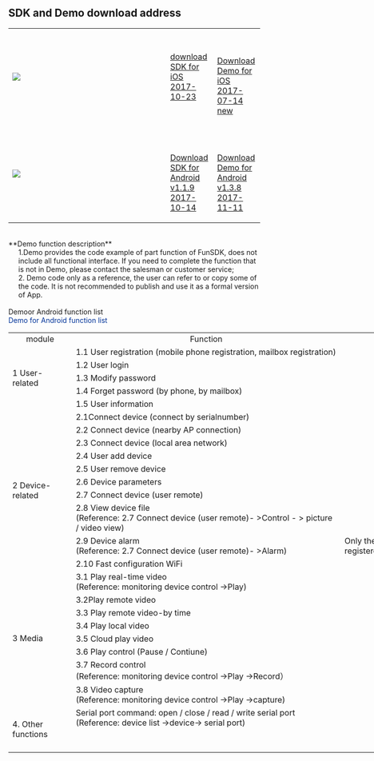## SDK and Demo download address

<table id="table1">
<tr><td style="width:300px;">

<img src="http://open.xmeye.net/upload/image/20160516/1463375682024076806.png">

</td><td>

<a href="http://xmopen.ks3-cn-beijing.ksyun.com/funsdk/ios/FunSDK.framework_iOS_ForCustom_V1.2.7_171023.zip">

download SDK for iOS 2017-10-23

</a>

</td><td>


<a href="http://xmopen.ks3-cn-beijing.ksyun.com/funsdk/ios/FunSDKDemo_iOS_New_V1.2.zip"><br/>

Download Demo for iOS 2017-07-14 new

</a>

</td></tr>

<tr><td>

<img src="http://open.xmeye.net/upload/image/20160516/1463375687266037320.png"><br/>

</td><td>

<a href="http://xmopen.ks3-cn-beijing.ksyun.com/funsdk/android/FunSDKLibs_ReleaseV1.1.9_20171014.zip"><br/>

Download SDK   for Android v1.1.9 2017-10-14

</a>

</td><td>

<a href="http://xmopen.ks3-cn-beijing.ksyun.com/funsdk/android/FunSDKDemo_v1.3.8_20171111.zip"><br/>

 Download Demo for Android v1.3.8 2017-11-11

</a> 

</td></tr>

</table>
<br/>
**Demo function description**
<div style="margin-left:20px;">
    1.Demo provides the code example of part function of FunSDK, does not include all functional interface. If you need to complete the function that is not in Demo, please contact the salesman or customer service;<br/>
    2. Demo code only as a reference, the user can refer to or copy some of the code. It is not recommended to publish and use it as a formal version of App.<br/>
</div>
<br/>
Demoor Android function list        <br/>
<style>
	#table2{
		width:1000px;
		border-collapse:collapse;
	}
	#table2 tr{
		text-align:left;
	}
</style>
<div>
<label style="color:#039">Demo for Android function list</label>
<table id="table2">
<tr style="text-align:center"><td>module</td><td>Function</td><td>Description</td></tr>
<tr><td rowspan="5">1 User-related</td><td>1.1 User registration (mobile phone   registration, mailbox registration)
</td><td> </td></tr>
<tr><td>1.2 User login</td><td> </td></tr>
<tr><td>1.3 Modify password</td><td></td></tr>
<tr><td>1.4 Forget password (by phone, by   mailbox)</td><td></td></tr>
<tr><td>1.5 User information</td><td></td></tr>
<tr><td rowspan="10">2 Device-related</td><td>2.1Connect device (connect by serialnumber)</td><td>  </td></tr>
<tr><td>2.2 Connect device (nearby AP connection)</td><td>  </td></tr>
<tr><td>2.3 Connect device (local area network)</td><td>  </td></tr>
<tr><td>2.4 User add device</td><td>  </td></tr>
<tr><td>2.5 User remove device</td><td>  </td></tr>
<tr><td>2.6 Device parameters</td><td>  </td></tr>
<tr><td>2.7 Connect device (user remote)</td><td>  </td></tr>
<tr><td>2.8 View device file<br/>
(Reference: 2.7 Connect device (user remote)- >Control   - > picture / video view)</td><td>  </td></tr>
<tr><td>2.9 Device alarm<br/>
(Reference: 2.7 Connect device (user remote)- >Alarm)</td>
<td> Only the device that added to the   registered users is available</td></tr>
<tr><td>2.10 Fast configuration WiFi</td><td>  </td></tr>
<tr><td rowspan="8">3 Media</td><td>3.1 Play real-time video<br/>
(Reference: monitoring device   control ->Play)</td><td>  </td></tr></tr>
<tr><td>3.2Play remote video</td><td>  </td></tr>
<tr><td>3.3 Play remote video-by time</td><td>  </td></tr>
<tr><td>3.4 Play local video</td><td>  </td></tr>
<tr><td>3.5 Cloud play video</td><td>  </td></tr>
<tr><td>3.6 Play control (Pause / Contiune)</td><td>  </td></tr>
<tr><td>3.7 Record control<br/>
(Reference: monitoring device   control ->Play ->Record）</td><td>  </td></tr>
<tr><td>3.8 Video capture<br/>
(Reference: monitoring device control ->Play ->capture)</td><td>  </td></tr>
<tr><td rowspan="2">4. Other functions</td><td>Serial port command: open / close / read / write serial   port (Reference: device list ->device-> serial port)
</td><td>  </td></tr>
<tr><td>     </td><td>  <br/><br/></td><tr>
</table>
</div>
